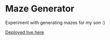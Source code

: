 # Maze Generator

Experiment with generating mazes for my son :)

[Deployed live here](https://maze-gen-alex.netlify.app/)
